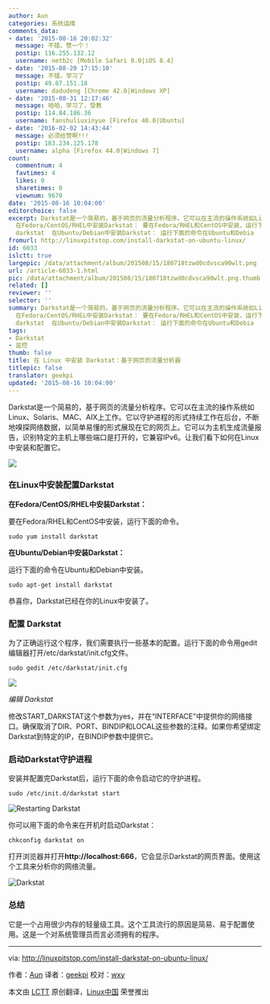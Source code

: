 ```yaml
---
author: Aun
categories: 系统运维
comments_data:
- date: '2015-08-16 20:02:32'
  message: 不错，赞一个！
  postip: 116.255.132.12
  username: netb2c [Mobile Safari 8.0|iOS 8.4]
- date: '2015-08-20 17:15:10'
  message: 不错，学习了
  postip: 49.87.151.18
  username: dadudeng [Chrome 42.0|Windows XP]
- date: '2015-08-31 12:17:46'
  message: 哈哈，学习了，受教
  postip: 114.84.186.36
  username: fanshuliuxinyue [Firefox 40.0|Ubuntu]
- date: '2016-02-02 14:43:44'
  message: 必须给赞啊!!!
  postip: 183.234.125.178
  username: alpha [Firefox 44.0|Windows 7]
count:
  commentnum: 4
  favtimes: 4
  likes: 0
  sharetimes: 0
  viewnum: 9670
date: '2015-08-16 10:04:00'
editorchoice: false
excerpt: Darkstat是一个简易的，基于网页的流量分析程序。它可以在主流的操作系统如Linux、Solaris、MAC、AIX上工作。它以守护进程的形式持续工作在后台，不断地嗅探网络数据，以简单易懂的形式展现在它的网页上。它可以为主机生成流量报告，识别特定的主机上哪些端口是打开的，它兼容IPv6。让我们看下如何在Linux中安装和配置它。  在Linux中安装配置Darkstat
  在Fedora/CentOS/RHEL中安装Darkstat： 要在Fedora/RHEL和CentOS中安装，运行下面的命令。 sudo yum install
  darkstat  在Ubuntu/Debian中安装Darkstat： 运行下面的命令在Ubuntu和Debia
fromurl: http://linuxpitstop.com/install-darkstat-on-ubuntu-linux/
id: 6033
islctt: true
largepic: /data/attachment/album/201508/15/180718tzwd0cdvsca90wlt.png
url: /article-6033-1.html
pic: /data/attachment/album/201508/15/180718tzwd0cdvsca90wlt.png.thumb.jpg
related: []
reviewer: ''
selector: ''
summary: Darkstat是一个简易的，基于网页的流量分析程序。它可以在主流的操作系统如Linux、Solaris、MAC、AIX上工作。它以守护进程的形式持续工作在后台，不断地嗅探网络数据，以简单易懂的形式展现在它的网页上。它可以为主机生成流量报告，识别特定的主机上哪些端口是打开的，它兼容IPv6。让我们看下如何在Linux中安装和配置它。  在Linux中安装配置Darkstat
  在Fedora/CentOS/RHEL中安装Darkstat： 要在Fedora/RHEL和CentOS中安装，运行下面的命令。 sudo yum install
  darkstat  在Ubuntu/Debian中安装Darkstat： 运行下面的命令在Ubuntu和Debia
tags:
- Darkstat
- 监控
thumb: false
title: 在 Linux 中安装 Darkstat：基于网页的流量分析器
titlepic: false
translator: geekpi
updated: '2015-08-16 10:04:00'
---
```


Darkstat是一个简易的，基于网页的流量分析程序。它可以在主流的操作系统如Linux、Solaris、MAC、AIX上工作。它以守护进程的形式持续工作在后台，不断地嗅探网络数据，以简单易懂的形式展现在它的网页上。它可以为主机生成流量报告，识别特定的主机上哪些端口是打开的，它兼容IPv6。让我们看下如何在Linux中安装和配置它。


![](/data/attachment/album/201508/15/180718tzwd0cdvsca90wlt.png)


### 在Linux中安装配置Darkstat


**在Fedora/CentOS/RHEL中安装Darkstat：**


要在Fedora/RHEL和CentOS中安装，运行下面的命令。



```
sudo yum install darkstat

```

**在Ubuntu/Debian中安装Darkstat：**


运行下面的命令在Ubuntu和Debian中安装。



```
sudo apt-get install darkstat

```

恭喜你，Darkstat已经在你的Linux中安装了。


### 配置 Darkstat


为了正确运行这个程序，我们需要执行一些基本的配置。运行下面的命令用gedit编辑器打开/etc/darkstat/init.cfg文件。



```
sudo gedit /etc/darkstat/init.cfg

```

![](/data/attachment/album/201508/15/180720jgg7oave1m1aemod.png)


*编辑 Darkstat*


修改START\_DARKSTAT这个参数为yes，并在“INTERFACE”中提供你的网络接口。确保取消了DIR、PORT、BINDIP和LOCAL这些参数的注释。如果你希望绑定Darkstat到特定的IP，在BINDIP参数中提供它。


### 启动Darkstat守护进程


安装并配置完Darkstat后，运行下面的命令启动它的守护进程。



```
sudo /etc/init.d/darkstat start

```

![Restarting Darkstat](/data/attachment/album/201508/15/180720tku3jk1n17kh066o.png)


你可以用下面的命令来在开机时启动Darkstat：



```
chkconfig darkstat on

```

打开浏览器并打开**http://localhost:666**，它会显示Darkstat的网页界面。使用这个工具来分析你的网络流量。


![Darkstat](/data/attachment/album/201508/15/180721c26w9yykzg27oyhk.png)


### 总结


它是一个占用很少内存的轻量级工具。这个工具流行的原因是简易、易于配置使用。这是一个对系统管理员而言必须拥有的程序。




---


via: <http://linuxpitstop.com/install-darkstat-on-ubuntu-linux/>


作者：[Aun](http://linuxpitstop.com/author/aun/) 译者：[geekpi](https://github.com/geekpi) 校对：[wxy](https://github.com/wxy)


本文由 [LCTT](https://github.com/LCTT/TranslateProject) 原创翻译，[Linux中国](http://linux.cn/) 荣誉推出